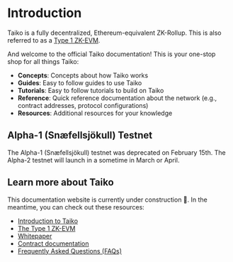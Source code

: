 # Introduction

Taiko is a fully decentralized, Ethereum-equivalent ZK-Rollup. This is also referred to as a [Type 1 ZK-EVM](https://mirror.xyz/labs.taiko.eth/w7NSKDeKfJoEy0p89I9feixKfdK-20JgWF9HZzxfeBo).

And welcome to the official Taiko documentation! This is your one-stop shop for all things Taiko:

- **Concepts**: Concepts about how Taiko works
- **Guides**: Easy to follow guides to use Taiko
- **Tutorials**: Easy to follow tutorials to build on Taiko
- **Reference**: Quick reference documentation about the network (e.g., contract addresses, protocol configurations)
- **Resources**: Additional resources for your knowledge

## Alpha-1 (Snæfellsjökull) Testnet

The Alpha-1 (Snæfellsjökull) testnet was deprecated on February 15th. The Alpha-2 testnet will launch in a sometime in March or April.

## Learn more about Taiko

This documentation website is currently under construction 🚧. In the meantime, you can check out these resources:

- [Introduction to Taiko](https://mirror.xyz/labs.taiko.eth/oRy3ZZ_4-6IEQcuLCMMlxvdH6E-T3_H7UwYVzGDsgf4)
- [The Type 1 ZK-EVM](https://mirror.xyz/labs.taiko.eth/w7NSKDeKfJoEy0p89I9feixKfdK-20JgWF9HZzxfeBo)
- [Whitepaper](https://taikoxyz.github.io/taiko-mono/taiko-whitepaper.pdf)
- [Contract documentation](/docs/reference/contract-documentation/)
- [Frequently Asked Questions (FAQs)](/docs/resources/faqs/)
